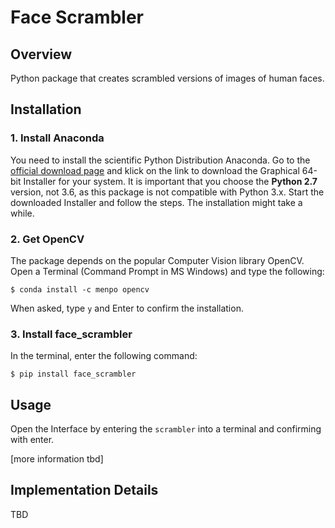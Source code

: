 Face Scrambler
===============================

## Overview

Python package that creates scrambled versions of images of human faces.

## Installation

### 1. Install Anaconda

You need to install the scientific Python Distribution Anaconda.
Go to the [official download page](https://www.continuum.io/downloads) and klick on the link to download the Graphical 64-bit Installer for your system. It is important that you choose the **Python 2.7** version, not 3.6, as this package is not compatible with Python 3.x. Start the downloaded Installer and follow the steps. The installation might take a while.

### 2. Get OpenCV

The package depends on the popular Computer Vision library OpenCV.
Open a Terminal (Command Prompt in MS Windows) and type the following:

    $ conda install -c menpo opencv
    
When asked, type `y` and Enter to confirm the installation. 


### 3. Install face_scrambler

In the terminal, enter the following command:

    $ pip install face_scrambler
    
    
## Usage

Open the Interface by entering the `scrambler` into a terminal and confirming with enter.

[more information tbd]

    
## Implementation Details

TBD

